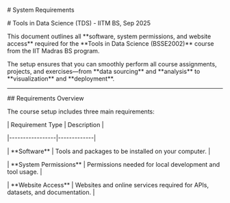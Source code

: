 \# System Requirements

\# Tools in Data Science (TDS) - IITM BS, Sep 2025



This document outlines all \*\*software, system permissions, and website access\*\* required for the \*\*Tools in Data Science (BSSE2002)\*\* course from the IIT Madras BS program.



The setup ensures that you can smoothly perform all course assignments, projects, and exercises—from \*\*data sourcing\*\* and \*\*analysis\*\* to \*\*visualization\*\* and \*\*deployment\*\*.



---



\## Requirements Overview



The course setup includes three main requirements:



| Requirement Type | Description |

|-----------------|-------------|

| \*\*Software\*\* | Tools and packages to be installed on your computer. |

| \*\*System Permissions\*\* | Permissions needed for local development and tool usage. |

| \*\*Website Access\*\* | Websites and online services required for APIs, datasets, and documentation. |





